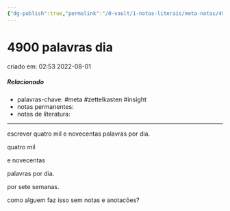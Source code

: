```yaml
---
{"dg-publish":true,"permalink":"/0-vault/1-notas-literais/meta-notas/4900-palavras-dia/","tags":["meta","zettelkasten","insight"],"dgHomeLink":true,"dgShowLocalGraph":true,"dgShowFileTree":true,"dgEnableSearch":true,"noteIcon":""}
---
```


# 4900 palavras dia
criado em: 02:53 2022-08-01

##### Relacionado
- palavras-chave: #meta #zettelkasten #insight 
- notas permanentes: 
- notas de literatura: 

---



escrever quatro mil e novecentas palavras por dia. 

quatro mil

e novecentas

palavras por dia.

por sete semanas.

como alguem faz isso sem notas e anotacões?